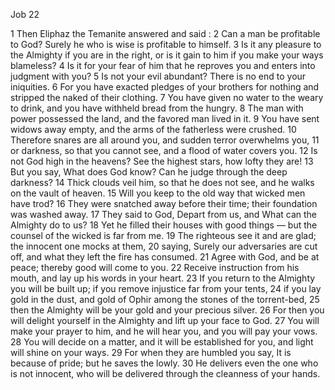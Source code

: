 Job 22

1	Then Eliphaz the Temanite answered and said :
2	Can a man be profitable to God? Surely he who is wise is profitable to himself.
3	Is it any pleasure to the Almighty if you are in the right, or is it gain to him if you make your ways blameless?
4	Is it for your fear of him that he reproves you and enters into judgment with you?
5	Is not your evil abundant? There is no end to your iniquities.
6	For you have exacted pledges of your brothers for nothing and stripped the naked of their clothing.
7	You have given no water to the weary to drink, and you have withheld bread from the hungry.
8	The man with power possessed the land, and the favored man lived in it.
9	You have sent widows away empty, and the arms of the fatherless were crushed.
10	Therefore snares are all around you, and sudden terror overwhelms you,
11	or darkness, so that you cannot see, and a flood of water covers you.
12	Is not God high in the heavens? See the highest stars, how lofty they are!
13	But you say, What does God know? Can he judge through the deep darkness?
14	Thick clouds veil him, so that he does not see, and he walks on the vault of heaven.
15	Will you keep to the old way that wicked men have trod?
16	They were snatched away before their time; their foundation was washed away.
17	They said to God, Depart from us, and What can the Almighty do to us?
18	Yet he filled their houses with good things — but the counsel of the wicked is far from me.
19	The righteous see it and are glad; the innocent one mocks at them,
20	saying, Surely our adversaries are cut off, and what they left the fire has consumed.
21	Agree with God, and be at peace; thereby good will come to you.
22	Receive instruction from his mouth, and lay up his words in your heart.
23	If you return to the Almighty you will be built up; if you remove injustice far from your tents,
24	if you lay gold in the dust, and gold of Ophir among the stones of the torrent-bed,
25	then the Almighty will be your gold and your precious silver.
26	For then you will delight yourself in the Almighty and lift up your face to God.
27	You will make your prayer to him, and he will hear you, and you will pay your vows.
28	You will decide on a matter, and it will be established for you, and light will shine on your ways.
29	For when they are humbled you say, It is because of pride; but he saves the lowly.
30	He delivers even the one who is not innocent, who will be delivered through the cleanness of your hands.

